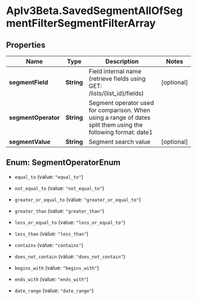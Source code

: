 # ApIv3Beta.SavedSegmentAllOfSegmentFilterSegmentFilterArray

## Properties

Name | Type | Description | Notes
------------ | ------------- | ------------- | -------------
**segmentField** | **String** | Field internal name (retrieve fields using GET: /lists/{list_id}/fields) | [optional] 
**segmentOperator** | **String** | Segment operator used for comparison. When using a range of dates split them                                             using the following format: date1||date2 | [optional] 
**segmentValue** | **String** | Segment search value | [optional] 



## Enum: SegmentOperatorEnum


* `equal_to` (value: `"equal_to"`)

* `not_equal_to` (value: `"not_equal_to"`)

* `greater_or_equal_to` (value: `"greater_or_equal_to"`)

* `greater_than` (value: `"greater_than"`)

* `less_or_equal_to` (value: `"less_or_equal_to"`)

* `less_than` (value: `"less_than"`)

* `contains` (value: `"contains"`)

* `does_not_contain` (value: `"does_not_contain"`)

* `begins_with` (value: `"begins_with"`)

* `ends_with` (value: `"ends_with"`)

* `date_range` (value: `"date_range"`)




